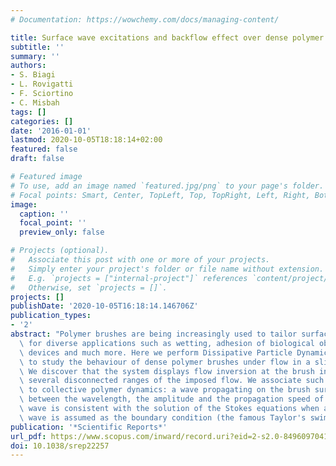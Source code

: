 ```yaml
---
# Documentation: https://wowchemy.com/docs/managing-content/

title: Surface wave excitations and backflow effect over dense polymer brushes
subtitle: ''
summary: ''
authors:
- S. Biagi
- L. Rovigatti
- F. Sciortino
- C. Misbah
tags: []
categories: []
date: '2016-01-01'
lastmod: 2020-10-05T18:18:14+02:00
featured: false
draft: false

# Featured image
# To use, add an image named `featured.jpg/png` to your page's folder.
# Focal points: Smart, Center, TopLeft, Top, TopRight, Left, Right, BottomLeft, Bottom, BottomRight.
image:
  caption: ''
  focal_point: ''
  preview_only: false

# Projects (optional).
#   Associate this post with one or more of your projects.
#   Simply enter your project's folder or file name without extension.
#   E.g. `projects = ["internal-project"]` references `content/project/deep-learning/index.md`.
#   Otherwise, set `projects = []`.
projects: []
publishDate: '2020-10-05T16:18:14.146706Z'
publication_types:
- '2'
abstract: "Polymer brushes are being increasingly used to tailor surface physicochemistry\
  \ for diverse applications such as wetting, adhesion of biological objects, implantable\
  \ devices and much more. Here we perform Dissipative Particle Dynamics simulations\
  \ to study the behaviour of dense polymer brushes under flow in a slit-pore channel.\
  \ We discover that the system displays flow inversion at the brush interface for\
  \ several disconnected ranges of the imposed flow. We associate such phenomenon\
  \ to collective polymer dynamics: a wave propagating on the brush surface. The relation\
  \ between the wavelength, the amplitude and the propagation speed of the flow-generated\
  \ wave is consistent with the solution of the Stokes equations when an imposed traveling\
  \ wave is assumed as the boundary condition (the famous Taylor's swimmer)."
publication: '*Scientific Reports*'
url_pdf: https://www.scopus.com/inward/record.uri?eid=2-s2.0-84960970414&doi=10.1038%2fsrep22257&partnerID=40&md5=dccb7545b250546da3d89cf7f64b7886
doi: 10.1038/srep22257
---
```

